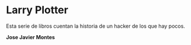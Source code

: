 # Larry Plotter

Esta serie de libros cuentan la historia de un hacker de los que hay pocos.

**Jose Javier Montes**


